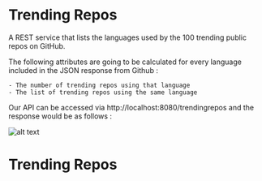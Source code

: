 # Trending Repos

A REST service that lists the languages used by the 100 trending public repos on GitHub.

The following attributes are going to be calculated for every language included in the JSON response from Github :
  
    - The number of trending repos using that language
    - The list of trending repos using the same language

Our API can be accessed via http://localhost:8080/trendingrepos and the response would be as follows :

![alt text](https://github.com/medtamu/trendingrepos/blob/main/typescript.png?raw=true)

# Trending Repos
